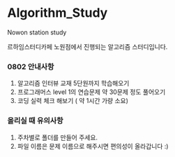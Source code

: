# Algorithm_Study
Nowon station study

르하임스터디카페 노원점에서 진행되는 알고리즘 스터디입니다.


### 0802 안내사항
1. 알고리즘 인터뷰 교재 5단원까지 학습해오기
2. 프로그래머스 level 1의 연습문제 약 30문제 정도 풀어오기
3. 코딩 실력 체크 해보기 ( 약 1시간 가량 소요)

### 올리실 때 유의사항
1. 주차별로 폴더를 만들어 주세요.
2. 파일 이름은 문제 이름으로 해주시면 편의성이 올라갑니다 :)
